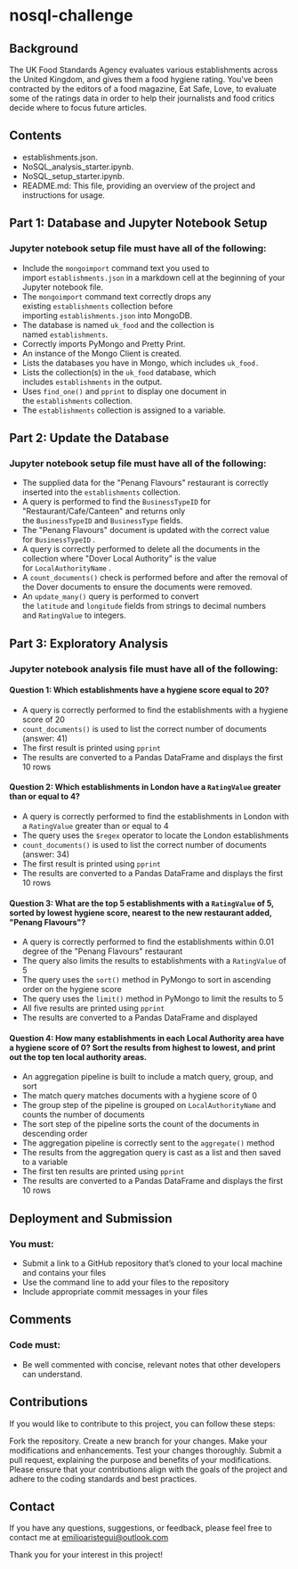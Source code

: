 # nosql-challenge

## Background
The UK Food Standards Agency evaluates various establishments across the United Kingdom, and gives them a food hygiene rating. You've been contracted by the editors of a food magazine, Eat Safe, Love, to evaluate some of the ratings data in order to help their journalists and food critics decide where to focus future articles.

## Contents
- establishments.json.
- NoSQL_analysis_starter.ipynb.
- NoSQL_setup_starter.ipynb.
- README.md: This file, providing an overview of the project and instructions for usage.


## Part 1: Database and Jupyter Notebook Setup

### Jupyter notebook setup file must have all of the following:

- Include the `mongoimport` command text you used to import `establishments.json` in a markdown cell at the beginning of your Jupyter notebook file.
- The `mongoimport` command text correctly drops any existing `establishments` collection before importing `establishments.json` into MongoDB.
- The database is named `uk_food` and the collection is named `establishments`.
- Correctly imports PyMongo and Pretty Print.
- An instance of the Mongo Client is created.
- Lists the databases you have in Mongo, which includes `uk_food.`
- Lists the collection(s) in the `uk_food` database, which includes `establishments` in the output.
- Uses `find_one()` and `pprint` to display one document in the `establishments` collection.
- The `establishments` collection is assigned to a variable.

## Part 2: Update the Database

### **Jupyter notebook setup file must have all of the following:**

- The supplied data for the "Penang Flavours" restaurant is correctly inserted into the `establishments` collection.
- A query is performed to find the `BusinessTypeID` for "Restaurant/Cafe/Canteen" and returns only the `BusinessTypeID` and `BusinessType` fields.
- The "Penang Flavours" document is updated with the correct value for `BusinessTypeID` .
- A query is correctly performed to delete all the documents in the collection where "Dover Local Authority" is the value for `LocalAuthorityName` .
- A `count_documents()` check is performed before and after the removal of the Dover documents to ensure the documents were removed.
- An `update_many()` query is performed to convert the `latitude` and `longitude` fields from strings to decimal numbers and `RatingValue` to integers.

## Part 3: Exploratory Analysis

### Jupyter notebook analysis file must have all of the following:

#### Question 1: Which establishments have a hygiene score equal to 20?

- A query is correctly performed to find the establishments with a hygiene score of 20
- `count_documents()` is used to list the correct number of documents (answer: 41)
- The first result is printed using `pprint`
- The results are converted to a Pandas DataFrame and displays the first 10 rows

#### Question 2: Which establishments in London have a `RatingValue` greater than or equal to 4?

- A query is correctly performed to find the establishments in London with a `RatingValue` greater than or equal to 4
- The query uses the `$regex` operator to locate the London establishments
- `count_documents()` is used to list the correct number of documents (answer: 34)
- The first result is printed using `pprint`
- The results are converted to a Pandas DataFrame and displays the first 10 rows

#### Question 3: What are the top 5 establishments with a `RatingValue` of 5, sorted by lowest hygiene score, nearest to the new restaurant added, "Penang Flavours"?

- A query is correctly performed to find the establishments within 0.01 degree of the "Penang Flavours" restaurant
- The query also limits the results to establishments with a `RatingValue` of 5
- The query uses the `sort()` method in PyMongo to sort in ascending order on the hygiene score
- The query uses the `limit()` method in PyMongo to limit the results to 5
- All five results are printed using `pprint`
- The results are converted to a Pandas DataFrame and displayed

#### Question 4: How many establishments in each Local Authority area have a hygiene score of 0? Sort the results from highest to lowest, and print out the top ten local authority areas.

- An aggregation pipeline is built to include a match query, group, and sort
- The match query matches documents with a hygiene score of 0
- The group step of the pipeline is grouped on `LocalAuthorityName` and counts the number of documents
- The sort step of the pipeline sorts the count of the documents in descending order
- The aggregation pipeline is correctly sent to the `aggregate()` method
- The results from the aggregation query is cast as a list and then saved to a variable
- The first ten results are printed using `pprint`
- The results are converted to a Pandas DataFrame and displays the first 10 rows

## Deployment and Submission

### You must:

- Submit a link to a GitHub repository that’s cloned to your local machine and contains your files
- Use the command line to add your files to the repository
- Include appropriate commit messages in your files

## Comments

### Code must:

- Be well commented with concise, relevant notes that other developers can understand.

## Contributions
If you would like to contribute to this project, you can follow these steps:

Fork the repository. Create a new branch for your changes. Make your modifications and enhancements. Test your changes thoroughly. Submit a pull request, explaining the purpose and benefits of your modifications. Please ensure that your contributions align with the goals of the project and adhere to the coding standards and best practices.

## Contact
If you have any questions, suggestions, or feedback, please feel free to contact me at emilioaristegui@outlook.com

Thank you for your interest in this project!
